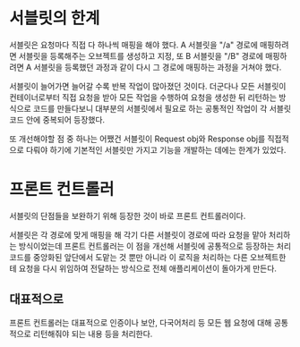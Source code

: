 # 서블릿의 한계

서블릿은 요청마다 직접 다 하나씩 매핑을 해야 했다. A 서블릿을 "/a" 경로에 매핑하려면 서블릿을 등록해주는 오브젝트를 생성하고 지정, 또 B 서블릿을 "/B" 경로에 매핑하려면 A 서블릿을 등록했던 과정과 같이 다시 그 경로에 매핑하는 과정을 거쳐야 했다. 

서블릿이 늘어가면 늘어갈 수록 반복 작업이 많아졌던 것이다. 더군다나 모든 서블릿이 컨테이너로부터 직접 요청을 받아 모든 작업을 수행하여 요청을 생성한 뒤 리턴하는 방식으로 코드를 만들다보니 대부분의 서블릿에서 필요로 하는 공통적인 작업이 각 서블릿 코드 안에 중복되어 등장했다.

또 개선해야할 점 중 하나는 어쨌건 서블릿이 Request obj와 Response obj를 직접적으로 다뤄야 하기에 기본적인 서블릿만 가지고 기능을 개발하는 데에는 한계가 있었다. 

# 프론트 컨트롤러

서블릿의 단점들을 보완하기 위해 등장한 것이 바로 프론트 컨트롤러이다.

서블릿은 각 경로에 맞게 매핑을 해 각기 다른 서블릿이 경로에 따라 요청을 맡아 처리하는 방식이었는데 프론트 컨트롤러는 이 점을 개선해 서블릿에 공통적으로 등장하는 처리 코드를 중앙화된 앞단에서 도맡는 것 뿐만 아니라 이 로직을 처리하는 다른 오브젝트한테 요청을 다시 위임하여 전달하는 방식으로 전체 애플리케이션이 돌아가게 만든다. 

## 대표적으로

프론트 컨트롤러는 대표적으로 인증이나 보안, 다국어처리 등 모든 웹 요청에 대해 공통적으로 리턴해줘야 되는 내용 등을 처리한다.